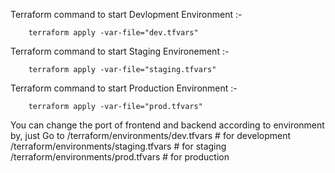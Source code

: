Terraform command to start Devlopment Environment :-

        terraform apply -var-file="dev.tfvars"

Terraform command to start Staging Environement :-

        terraform apply -var-file="staging.tfvars"

Terraform command to start Production Environment :-

        terraform apply -var-file="prod.tfvars"



You can change the port of frontend and backend according to environment by,
just Go to /terraform/environments/dev.tfvars           # for development
           /terraform/environments/staging.tfvars       # for staging
           /terraform/environments/prod.tfvars          # for production
